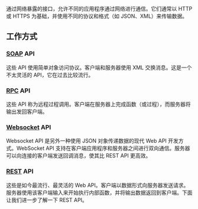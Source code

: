 通过网络暴露的接口，允许不同的应用程序通过网络进行通信。它们通常以 HTTP 或 HTTPS 为基础，并使用不同的协议和格式（如 JSON、XML）来传输数据。

## 工作方式

### [SOAP](SOAP.md) API 

这些 API 使用简单对象访问协议。客户端和服务器使用 XML 交换消息。这是一个不太灵活的 API，它在过去比较流行。

### [RPC](RPC.md) API

这些 API 称为远程过程调用。客户端在服务器上完成函数（或过程），而服务器将输出发回客户端。

### [Websocket](Websocket.md) API

Websocket API 是另外一种使用 JSON 对象传递数据的现代 Web API 开发方式。WebSocket API 支持在客户端应用程序和服务器之间进行双向通信。服务器可以向连接的客户端发送回调消息，使其比 REST API 更高效。

### [REST](RESTful.md) API

这些是如今最流行、最灵活的 Web API。客户端以数据形式向服务器发送请求。服务器使用该客户端输入来开始执行内部函数，并将输出数据返回到客户端。下面让我们进一步了解一下 REST API。